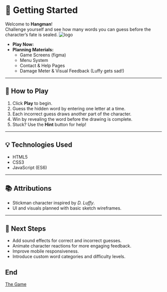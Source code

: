 # 🚀 Getting Started

Welcome to **Hangman**!  
Challenge yourself and see how many words you can guess before the character’s fate is sealed.
![logo](file:///Users/ice/Downloads/ChatGPT%20Image%2010%20%D9%8A%D9%88%D9%84%D9%8A%D9%88%202025%D8%8C%2001_34_03%20%D8%B5.png)

- **Play Now:** 
- **Planning Materials:**
    - Game Screens (figma)
    - Menu System
    - Contact & Help Pages
    - Damage Meter & Visual Feedback (Luffy gets sad!)

---

## 📖 How to Play

1. Click **Play** to begin.
2. Guess the hidden word by entering one letter at a time.
3. Each incorrect guess draws another part of the character.
4. Win by revealing the word before the drawing is complete.
5. Stuck? Use the **Hint** button for help!

---

## 💡 Technologies Used

- HTML5
- CSS3
- JavaScript (ES6)

---

## 📚 Attributions

- Stickman character inspired by *D. Luffy*.
- UI and visuals planned with basic sketch wireframes.

---

## 🚧 Next Steps


- Add sound effects for correct and incorrect guesses.
- Animate character reactions for more engaging feedback.
- Improve mobile responsiveness.
- Introduce custom word categories and difficulty levels.




## End
[The Game](https://hangman36.surge.sh)

